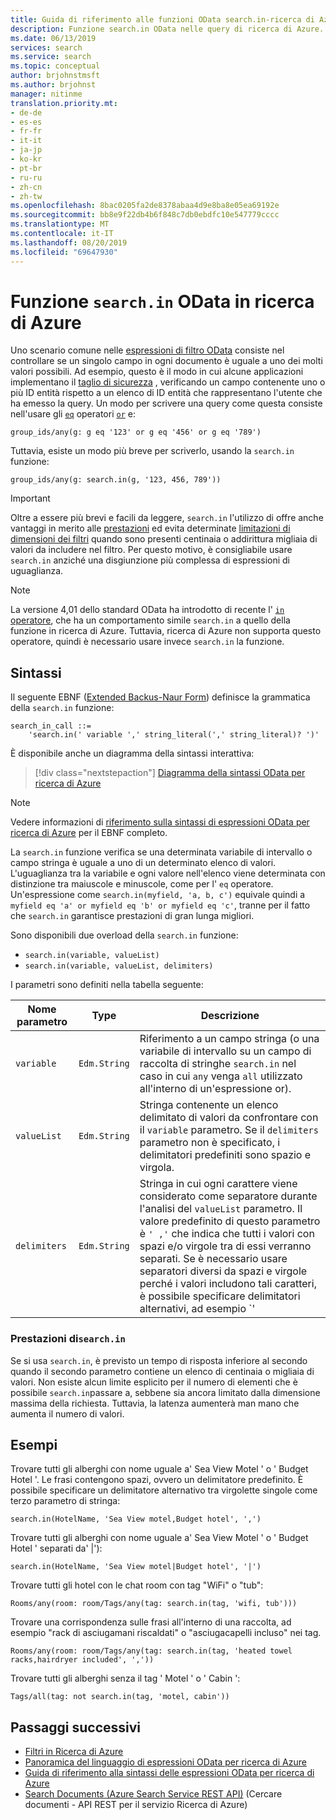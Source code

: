 ```yaml
---
title: Guida di riferimento alle funzioni OData search.in-ricerca di Azure
description: Funzione search.in OData nelle query di ricerca di Azure.
ms.date: 06/13/2019
services: search
ms.service: search
ms.topic: conceptual
author: brjohnstmsft
ms.author: brjohnst
manager: nitinme
translation.priority.mt:
- de-de
- es-es
- fr-fr
- it-it
- ja-jp
- ko-kr
- pt-br
- ru-ru
- zh-cn
- zh-tw
ms.openlocfilehash: 8bac0205fa2de8378abaa4d9e8ba8e05ea69192e
ms.sourcegitcommit: bb8e9f22db4b6f848c7db0ebdfc10e547779cccc
ms.translationtype: MT
ms.contentlocale: it-IT
ms.lasthandoff: 08/20/2019
ms.locfileid: "69647930"
---
```

# <a name="odata-searchin-function-in-azure-search"></a>Funzione `search.in` OData in ricerca di Azure

Uno scenario comune nelle [espressioni di filtro OData](query-odata-filter-orderby-syntax.md) consiste nel controllare se un singolo campo in ogni documento è uguale a uno dei molti valori possibili. Ad esempio, questo è il modo in cui alcune applicazioni implementano il [taglio di sicurezza](search-security-trimming-for-azure-search.md) , verificando un campo contenente uno o più ID entità rispetto a un elenco di ID entità che rappresentano l'utente che ha emesso la query. Un modo per scrivere una query come questa consiste nell'usare gli [`eq`](search-query-odata-comparison-operators.md) operatori [`or`](search-query-odata-logical-operators.md) e:

    group_ids/any(g: g eq '123' or g eq '456' or g eq '789')

Tuttavia, esiste un modo più breve per scriverlo, usando la `search.in` funzione:

    group_ids/any(g: search.in(g, '123, 456, 789'))

> [!IMPORTANT]
> Oltre a essere più brevi e facili da leggere, `search.in` l'utilizzo di offre anche vantaggi in merito alle [prestazioni](#bkmk_performance) ed evita determinate [limitazioni di dimensioni dei filtri](search-query-odata-filter.md#bkmk_limits) quando sono presenti centinaia o addirittura migliaia di valori da includere nel filtro. Per questo motivo, è consigliabile usare `search.in` anziché una disgiunzione più complessa di espressioni di uguaglianza.

> [!NOTE]
> La versione 4,01 dello standard OData ha introdotto di recente l' [ `in` operatore](https://docs.oasis-open.org/odata/odata/v4.01/cs01/part2-url-conventions/odata-v4.01-cs01-part2-url-conventions.html#_Toc505773230), che ha un comportamento simile `search.in` a quello della funzione in ricerca di Azure. Tuttavia, ricerca di Azure non supporta questo operatore, quindi è necessario usare invece `search.in` la funzione.

## <a name="syntax"></a>Sintassi

Il seguente EBNF ([Extended Backus-Naur Form](https://en.wikipedia.org/wiki/Extended_Backus–Naur_form)) definisce la grammatica della `search.in` funzione:

<!-- Upload this EBNF using https://bottlecaps.de/rr/ui to create a downloadable railroad diagram. -->

```
search_in_call ::=
    'search.in(' variable ',' string_literal(',' string_literal)? ')'
```

È disponibile anche un diagramma della sintassi interattiva:

> [!div class="nextstepaction"]
> [Diagramma della sintassi OData per ricerca di Azure](https://azuresearch.github.io/odata-syntax-diagram/#search_in_call)

> [!NOTE]
> Vedere informazioni di [riferimento sulla sintassi di espressioni OData per ricerca di Azure](search-query-odata-syntax-reference.md) per il EBNF completo.

La `search.in` funzione verifica se una determinata variabile di intervallo o campo stringa è uguale a uno di un determinato elenco di valori. L'uguaglianza tra la variabile e ogni valore nell'elenco viene determinata con distinzione tra maiuscole e minuscole, come per l' `eq` operatore. Un'espressione come `search.in(myfield, 'a, b, c')` equivale quindi a `myfield eq 'a' or myfield eq 'b' or myfield eq 'c'`, tranne per il fatto che `search.in` garantisce prestazioni di gran lunga migliori.

Sono disponibili due overload della `search.in` funzione:

- `search.in(variable, valueList)`
- `search.in(variable, valueList, delimiters)`

I parametri sono definiti nella tabella seguente:

| Nome parametro | Type | Descrizione |
| --- | --- | --- |
| `variable` | `Edm.String` | Riferimento a un campo stringa (o una variabile di intervallo su un campo di raccolta di stringhe `search.in` nel caso in cui `any` venga `all` utilizzato all'interno di un'espressione or). |
| `valueList` | `Edm.String` | Stringa contenente un elenco delimitato di valori da confrontare con il `variable` parametro. Se il `delimiters` parametro non è specificato, i delimitatori predefiniti sono spazio e virgola. |
| `delimiters` | `Edm.String` | Stringa in cui ogni carattere viene considerato come separatore durante l'analisi del `valueList` parametro. Il valore predefinito di questo parametro è `' ,'` che indica che tutti i valori con spazi e/o virgole tra di essi verranno separati. Se è necessario usare separatori diversi da spazi e virgole perché i valori includono tali caratteri, è possibile specificare delimitatori alternativi, ad esempio `'|'` in questo parametro. |

<a name="bkmk_performance"></a>

### <a name="performance-of-searchin"></a>Prestazioni di`search.in`

Se si usa `search.in`, è previsto un tempo di risposta inferiore al secondo quando il secondo parametro contiene un elenco di centinaia o migliaia di valori. Non esiste alcun limite esplicito per il numero di elementi che è possibile `search.in`passare a, sebbene sia ancora limitato dalla dimensione massima della richiesta. Tuttavia, la latenza aumenterà man mano che aumenta il numero di valori.

## <a name="examples"></a>Esempi

Trovare tutti gli alberghi con nome uguale a' Sea View Motel ' o ' Budget Hotel '. Le frasi contengono spazi, ovvero un delimitatore predefinito. È possibile specificare un delimitatore alternativo tra virgolette singole come terzo parametro di stringa:  

    search.in(HotelName, 'Sea View motel,Budget hotel', ',')

Trovare tutti gli alberghi con nome uguale a' Sea View Motel ' o ' Budget Hotel ' separati da' |'):

    search.in(HotelName, 'Sea View motel|Budget hotel', '|')

Trovare tutti gli hotel con le chat room con tag "WiFi" o "tub":

    Rooms/any(room: room/Tags/any(tag: search.in(tag, 'wifi, tub')))

Trovare una corrispondenza sulle frasi all'interno di una raccolta, ad esempio "rack di asciugamani riscaldati" o "asciugacapelli incluso" nei tag.

    Rooms/any(room: room/Tags/any(tag: search.in(tag, 'heated towel racks,hairdryer included', ','))

Trovare tutti gli alberghi senza il tag ' Motel ' o ' Cabin ':

    Tags/all(tag: not search.in(tag, 'motel, cabin'))

## <a name="next-steps"></a>Passaggi successivi  

- [Filtri in Ricerca di Azure](search-filters.md)
- [Panoramica del linguaggio di espressioni OData per ricerca di Azure](query-odata-filter-orderby-syntax.md)
- [Guida di riferimento alla sintassi delle espressioni OData per ricerca di Azure](search-query-odata-syntax-reference.md)
- [Search Documents &#40;Azure Search Service REST API&#41;](https://docs.microsoft.com/rest/api/searchservice/Search-Documents) (Cercare documenti - API REST per il servizio Ricerca di Azure)
